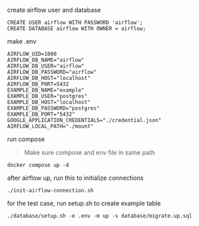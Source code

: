 create airflow user and database

```
CREATE USER airflow WITH PASSWORD 'airflow';
CREATE DATABASE airflow WITH OWNER = airflow;
```

make .env

```
AIRFLOW_UID=1000
AIRFLOW_DB_NAME="airflow"
AIRFLOW_DB_USER="airflow"
AIRFLOW_DB_PASSWORD="airflow"
AIRFLOW_DB_HOST="localhost"
AIRFLOW_DB_PORT=5432
EXAMPLE_DB_NAME="example"
EXAMPLE_DB_USER="postgres"
EXAMPLE_DB_HOST="localhost"
EXAMPLE_DB_PASSWORD="postgres"
EXAMPLE_DB_PORT="5432"
GOOGLE_APPLICATION_CREDENTIALS="./credential.json"
AIRFLOW_LOCAL_PATH="./mount"
```

run compose

> Make sure compose and env file in same path

```
docker compose up -d
```

after airflow up, run this to initialize connections

```
./init-airflow-connection.sh
```

for the test case, run setup.sh to create example table

```
./database/setup.sh -e .env -m up -s database/migrate.up.sql
```
